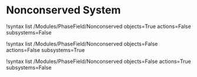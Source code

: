 <!-- MOOSE Documentation Stub: Remove this when content is added. -->


# Nonconserved System

!syntax list /Modules/PhaseField/Nonconserved objects=True actions=False subsystems=False

!syntax list /Modules/PhaseField/Nonconserved objects=False actions=False subsystems=True

!syntax list /Modules/PhaseField/Nonconserved objects=False actions=True subsystems=False

